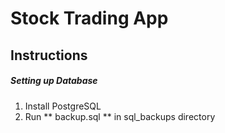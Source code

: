 # Stock Trading App 


## Instructions

##### Setting up Database

1. Install PostgreSQL
2. Run ** backup.sql ** in sql_backups directory